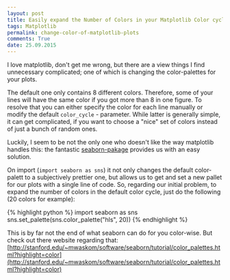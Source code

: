 ```yaml
---
layout: post
title: Easily expand the Number of Colors in your Matplotlib Color cycle
tags: Matplotlib
permalink: change-color-of-matplotlib-plots
comments: True
date: 25.09.2015
---
```


I love matplotlib, don't get me wrong, but there are a view things I find unnecessary complicated; one of which is changing the color-palettes for your plots.

The default one only contains 8 different colors. Therefore, some of your lines will have the same color if you got more than 8 in one figure. To resolve that you can either specify the color for each line manually or modify the default ```color_cycle``` - parameter. While latter is generally simple, it can get complicated, if you want to choose a "nice" set of colors instead of just a bunch of random ones.

Luckily, I seem to be not the only one who doesn't like the way matplotlib handles this: the fantastic [seaborn-pakage](http://stanford.edu/~mwaskom/software/seaborn/) provides us with an easy solution.

On import (```import seaborn as sns```) it not only changes the default color-palett to a subjectively prettier one, but allows us to get and set a new pallet for our plots with a single line of code. So, regarding our initial problem, to expand the number of colors in the default color cycle, just do the following (20 colors for example):

{% highlight python %}
import seaborn as sns
sns.set_palette(sns.color_palette("hls", 20))
{% endhighlight %}

This is by far not the end of what seaborn can do for you color-wise. But check out there website regarding that:
[http://stanford.edu/~mwaskom/software/seaborn/tutorial/color_palettes.html?highlight=color](http://stanford.edu/~mwaskom/software/seaborn/tutorial/color_palettes.html?highlight=color)
